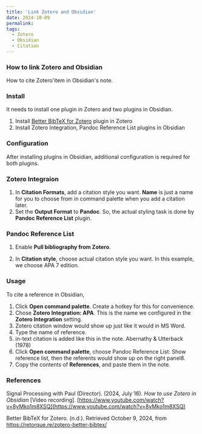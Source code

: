 ```yaml
---
title: 'Link Zotero and Obsidian'
date: 2024-10-09
permalink: 
tags:
  - Zotero
  - Obsidian
  - Citation
---
```


### How to link Zotero and Obsidian

How to cite Zotero'item in Obsidian's note.

### Install

It needs to install one plugin in Zotero and two plugins in Obsidian.

1. Install [Better BibTeX for Zotero](https://retorque.re/zotero-better-bibtex/installation/) plugin in Zotero
2. Install Zotero Integration, Pandoc Reference List plugins in Obsidian

### Configuration

After installing plugins in Obsidian, additional configuration is required for both plugins.

### Zotero Integraion

1. In __Citation Formats__, add a citation style you want. __Name__ is just a name for you to choose from in command palette when you add a citation later.
2. Set the __Output Format__ to __Pandoc__. So, the actual styling task is done by __Pandoc Reference List__ plugin.

### Pandoc Reference List

1. Enable __Pull bibliography from Zotero__.

2. In __Citation style__, choose actual citation style you want. In this example, we choose APA 7 edition.

[//]: # (![[Pasted image 20241008162718.png]])

### Usage

To cite a reference in Obsidian, 
1. Click __Open command palette__. Create a hotkey for this for convenience.
2. Chose __Zotero Integration: APA__. This is the name we configured in the __Zotero Integration__ setting.
3. Zotero citation window would show up just like it would in MS Word.
5. Type the name of reference.
6. in-text citation is added like this in the note.
   Abernathy & Utterback (1978)
7. Click __Open command palette__, choose Pandoc Reference List: Show reference list, then the referents would show up on the right panel8. 
8. Copy the contents of __References__, and paste them in the note.

### References

Signal Processing with Paul (Director). (2024, July 16). _How to use Zotero in Obsidian_ [Video recording]. [https://www.youtube.com/watch?v=8yMko1m8XSQ](https://www.youtube.com/watch?v=8yMko1m8XSQ)

Better BibTeX for Zotero. (n.d.). Retrieved October 9, 2024, from https://retorque.re/zotero-better-bibtex/
